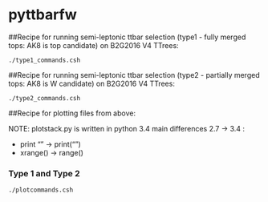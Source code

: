 # pyttbarfw


##Recipe for running semi-leptonic ttbar selection (type1 - fully merged tops: AK8 is top candidate) on B2G2016 V4 TTrees:

```
./type1_commands.csh
```
##Recipe for running semi-leptonic ttbar selection (type2 - partially merged tops: AK8 is W candidate) on B2G2016 V4 TTrees:

```
./type2_commands.csh
```

##Recipe for plotting files from above:

NOTE: plotstack.py is written in python 3.4
main differences  2.7  -> 3.4 : 
- print “” -> print(“”)
- xrange() -> range()

### Type 1 and Type 2
```
./plotcommands.csh
```

